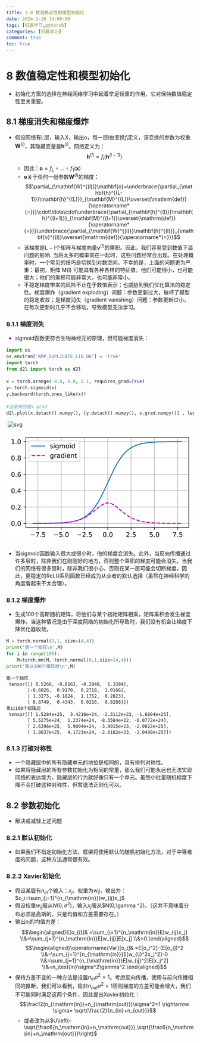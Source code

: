 ```yaml
---
title: 3.8 数值稳定性和模型初始化
date: 2024-3-16 14:00:00
tags: [机器学习,pytorch]
categories: [机器学习]
comment: true
toc: true
---
```

#
<!--more-->
# 8 数值稳定性和模型初始化
- 初始化方案的选择在神经网络学习中起着举足轻重的作用，它对保持数值稳定性至关重要。

## 8.1 梯度消失和梯度爆炸
- 假设网络有L层，输入X，输出o，每一层$l$由变换$f_l$定义，该变换的参数为权重$\mathbf{W}^{(l)}$，其隐藏变量是$\mathbf{h}^{(l)}$。网络定义为：
    $$\mathbf{h}^{(l)}= f_l(\mathbf{h}^{(l-1)})$$
    - 因此：$\mathbf{o}=f_L\circ\ldots\circ f_1(\mathbf{x})$
    - $\mathbf{o}$关于任何一组参数$\mathbf{W}^{(l)}$的梯度：
        $$\partial_{\mathbf{W}^{(l)}}\mathbf{o}=\underbrace{\partial_{\mathbf{h}^{(L-1)}}\mathbf{h}^{(L)}}_{\mathbf{M}^{(L)}\overset{\mathrm{def}}{\operatorname*{=}}}\cdot\ldots\cdot\underbrace{\partial_{\mathbf{h}^{(l)}}\mathbf{h}^{(l+1)}}_{\mathbf{M}^{(l+1)}\overset{\mathrm{def}}{\operatorname*{=}}}\underbrace{\partial_{\mathbf{W}^{(l)}}\mathbf{h}^{(l)}}_{\mathbf{v}^{(l)}\overset{\mathrm{def}}{\operatorname*{=}}}$$
    - 该梯度是L − l个矩阵与梯度向量$\mathbf{v}^{(l)}$的乘积。因此，我们容易受到数值下溢问题的影响. 当将太多的概率乘在一起时，这些问题经常会出现。在处理概率时，一个常见的技巧是切换到对数空间。不幸的是，上面的问题更为严重：最初，矩阵 M(l) 可能具有各种各样的特征值。他们可能很小，也可能很大；他们的乘积可能非常大，也可能非常小。
    - 不稳定梯度带来的风险不止在于数值表示；也威胁到我们优化算法的稳定性。梯度爆炸（gradient exploding）问题：参数更新过大，破坏了模型的稳定收敛；是梯度消失（gradient vanishing）问题：参数更新过小，在每次更新时几乎不会移动，导致模型无法学习。
### 8.1.1 梯度消失
- sigmoid函数更符合生物神经元的原理，但可能梯度消失：

    


```python
import os
os.environ['KMP_DUPLICATE_LIB_OK'] = 'True'
import torch
from d2l import torch as d2l

x = torch.arange(-8.0, 8.0, 0.1, requires_grad=True)
y= torch.sigmoid(x)
y.backward(torch.ones_like(x))

#注意用的是x.grad
d2l.plot(x.detach().numpy(), [y.detach().numpy(), x.grad.numpy()] , legend=['sigmoid','gradient'], figsize=(4.5, 2.5))
```

​      ![svg](D:/blog/themes/yilia/source/img/deeplearning/code/pytorch/3_mlp/8_init_files/8_init_2_0.svg)

![svg](img/deeplearning/code/pytorch/3_mlp/8_init_files/8_init_2_0.svg)
    


- 当sigmoid函数输入很大或很小时，他的梯度会消失。此外，当反向传播通过许多层时，除非我们在刚刚好的地方，否则整个乘积的梯度可能会消失。当我们的网络有很多层时，除非我们很小心，否则在某一层可能会切断梯度。因此，更稳定的ReLU系列函数已经成为从业者的默认选择（虽然在神经科学的角度看起来不太合理）。
### 8.1.2 梯度爆炸
- 生成100个高斯随机矩阵，将他们与某个初始矩阵相乘，矩阵乘积会发生梯度爆炸。当这种情况是由于深度网络的初始化所导致时，我们没有机会让梯度下降优化器收敛。


```python
M = torch.normal(0,1, size=(4,4))
print('第一个矩阵\n',M)
for i in range(100):
    M=torch.mm(M, torch.normal(0,1,size=(4,4)))
print('乘以100个矩阵后\n',M)
```

    第一个矩阵
     tensor([[ 0.5260, -0.8163, -0.2948,  1.3394],
            [-0.6026,  0.9170,  0.2718,  1.0166],
            [ 1.3275, -0.1824,  1.1752,  0.2823],
            [ 0.8749,  0.4343,  0.0216,  0.8288]])
    乘以100个矩阵后
     tensor([[ 1.5284e+25,  3.4216e+24, -2.3112e+23, -1.6804e+25],
            [ 5.5275e+24,  1.2374e+24, -8.3584e+22, -6.0772e+24],
            [ 2.6396e+25,  5.9094e+24, -3.9915e+23, -2.9022e+25],
            [ 1.8637e+25,  4.1723e+24, -2.8182e+23, -2.0490e+25]])


### 8.1.3 打破对称性
- 一个隐藏层中的所有隐藏单元的地位是相同的，具有排列对称性。
- 如果将隐藏层的所有参数初始化为相同的常量，那么我们可能永远也无法实现网络的表达能力，隐藏层的行为就好像只有一个单元。虽然小批量随机梯度下降不会打破这种对称性，但暂退法正则化可以。
## 8.2 参数初始化
- 解决或减轻上述问题
### 8.2.1 默认初始化
- 如果我们不指定初始化方法，框架将使用默认的随机初始化方法，对于中等难度的问题，这种方法通常很有效。
### 8.2.2 Xavier初始化
- 假设某层有$n_{in}$个输入：$x_j$，权重为$w_ij$，输出为：$o_i=\sum_{j=1}^{n_{\mathrm{in}}}w_{ij}x_j$
- 假设权重$w_{ij}$服从$N(0,\sigma ^2)$，输入$x_j$服从$N(0,\gamma ^2)。（这并不意味着分布必须是高斯的，只是均值和方差需要存在。）
- 输出$o_i$的均值方差：
    $$\begin{aligned}E[o_{i}]& =\sum_{j=1}^{n_\mathrm{in}}E[w_{ij}x_j]  \\&=\sum_{j=1}^{n_\mathrm{in}}E[w_{ij}]E[x_j] \\&=0.\end{aligned}$$
    $$\begin{aligned}\operatorname{Var}[o_i]& =E[o_i^2]-(E[o_i])^2  \\&=\sum_{j=1}^{n_{\mathrm{in}}}E[w_{ij}^2x_j^2]-0 \\&=\sum_{j=1}^{n_{\mathrm{in}}}E[w_{ij}^2]E[x_j^2] \\&=n_\text{in}\sigma^2\gamma^2.\end{aligned}$$
- 保持方差不变的一种方法是设置$n_{in} \sigma^2=1$。考虑反向传播，使用与前向传播相同的推断，我们可以看到，除非$n_{out} \sigma^2=1$否则梯度的方差可能会增大，我们不可能同时满足这两个条件，因此提出Xavier初始化：
    $$\frac12(n_{\mathrm{in}}+n_{\mathrm{out}})\sigma^2=1 \rightarrow \sigma= \sqrt{\frac{2}{n_{in}+n_{out}}}$$
    - 或者改为从$U\left(-\sqrt{\frac6{n_\mathrm{in}+n_\mathrm{out}}},\sqrt{\frac6{n_\mathrm{in}+n_\mathrm{out}}}\right)$
